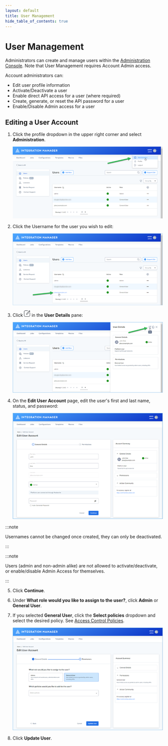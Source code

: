 ```yaml
---
layout: default
title: User Management
hide_table_of_contents: true
---
```

# User Management

Administrators can create and manage users within the <a href="https://im.dev.actiandatacloud.com/ui/admin/users" className="externalLink" target="_blank">Administration Console</a>. Note that User Management requires Account Admin access.

Account administrators can:

* Edit user profile information
* Activate/Deactivate a user
* Enable direct API access for a user (where required)
* Create, generate, or reset the API password for a user
* Enable/Disable Admin access for a user

## Editing a User Account

1. Click the profile dropdown in the upper right corner and select **Administration**.

   ![Administration](/img/Administration.png)

2. Click the Username for the user you wish to edit:

   ![Edit-User1](/img/Edit-User1.png)

3. Click ![the edit icon](/img/icons/edit-icon.png) in the **User Details** pane:

   ![Edit-User2](/img/Edit-User2.png)

4. On the **Edit User Account** page, edit the user's first and last name, status, and password:

   ![Edit-User3](/img/Edit-User3.png)

:::note

   Usernames cannot be changed once created, they can only be deactivated.

:::

:::note

Users (admin and non-admin alike) are not allowed to activate/deactivate, or enable/disable Admin Access for themselves.

:::

5. Click **Continue**.
6. Under **What role would you like to assign to the user?**, click **Admin** or **General User**.
7. If you selected **General User**, click the **Select policies** dropdown and select the desired policy. See [Access Control Policies](./access-control-polices).

   ![Edit-User4](/img/Edit-User4.png)
   
8. Click **Update User**.